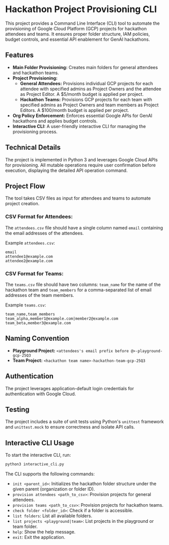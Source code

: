 # Hackathon Project Provisioning CLI

This project provides a Command Line Interface (CLI) tool to automate the provisioning of Google Cloud Platform (GCP) projects for hackathon attendees and teams. It ensures proper folder structure, IAM policies, budget controls, and essential API enablement for GenAI hackathons.

## Features

*   **Main Folder Provisioning:** Creates main folders for general attendees and hackathon teams.
*   **Project Provisioning:**
    *   **General Attendees:** Provisions individual GCP projects for each attendee with specified admins as Project Owners and the attendee as Project Editor. A $5/month budget is applied per project.
    *   **Hackathon Teams:** Provisions GCP projects for each team with specified admins as Project Owners and team members as Project Editors. A $100/month budget is applied per project.
*   **Org Policy Enforcement:** Enforces essential Google APIs for GenAI hackathons and applies budget controls.
*   **Interactive CLI:** A user-friendly interactive CLI for managing the provisioning process.

## Technical Details

The project is implemented in Python 3 and leverages Google Cloud APIs for provisioning. All mutable operations require user confirmation before execution, displaying the detailed API operation command.

## Project Flow

The tool takes CSV files as input for attendees and teams to automate project creation.

### CSV Format for Attendees:

The `attendees.csv` file should have a single column named `email` containing the email addresses of the attendees.

Example `attendees.csv`:
```csv
email
attendee1@example.com
attendee2@example.com
```

### CSV Format for Teams:

The `teams.csv` file should have two columns: `team_name` for the name of the hackathon team and `team_members` for a comma-separated list of email addresses of the team members.

Example `teams.csv`:
```csv
team_name,team_members
team_alpha,member1@example.com|member2@example.com
team_beta,member3@example.com
```

## Naming Convention

*   **Playground Project:** `<attendees's email prefix before @>-playground-gcp-25Q3`
*   **Team Project:** `<hackathon team name>-hackathon-team-gcp-25Q3`

## Authentication

The project leverages application-default login credentials for authentication with Google Cloud.

## Testing

The project includes a suite of unit tests using Python's `unittest` framework and `unittest.mock` to ensure correctness and isolate API calls.

## Interactive CLI Usage

To start the interactive CLI, run:

```bash
python3 interactive_cli.py
```

The CLI supports the following commands:

*   `init <parent_id>`: Initializes the hackathon folder structure under the given parent (organization or folder ID).
*   `provision attendees <path_to_csv>`: Provision projects for general attendees.
*   `provision teams <path_to_csv>`: Provision projects for hackathon teams.
*   `check folder <folder_id>`: Check if a folder is accessible.
*   `list folders`: List all available folders.
*   `list projects <playground|team>`: List projects in the playground or team folder.
*   `help`: Show the help message.
*   `exit`: Exit the application.
